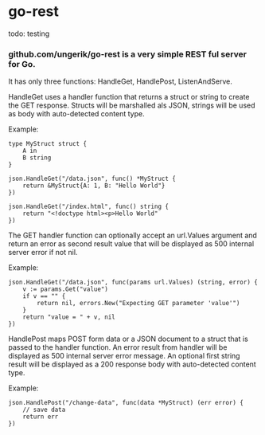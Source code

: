 go-rest
=======

todo: testing

### github.com/ungerik/go-rest is a very simple REST ful server for Go.

It has only three functions: HandleGet, HandlePost, ListenAndServe.

HandleGet uses a handler function that returns a struct or string
to create the GET response. Structs will be marshalled als JSON,
strings will be used as body with auto-detected content type.

Example:

	type MyStruct struct {
		A in
		B string
	}

	json.HandleGet("/data.json", func() *MyStruct {
		return &MyStruct{A: 1, B: "Hello World"}
	})

	json.HandleGet("/index.html", func() string {
		return "<!doctype html><p>Hello World"
	})

The GET handler function can optionally accept an url.Values argument
and return an error as second result value that will be displayed as
500 internal server error if not nil.

Example:

	json.HandleGet("/data.json", func(params url.Values) (string, error) {
		v := params.Get("value")
		if v == "" {
			return nil, errors.New("Expecting GET parameter 'value'")
		}
		return "value = " + v, nil
	})

HandlePost maps POST form data or a JSON document to a struct that is passed
to the handler function. An error result from handler will be displayed
as 500 internal server error message. An optional first string result
will be displayed as a 200 response body with auto-detected content type.

Example:

	json.HandlePost("/change-data", func(data *MyStruct) (err error) {
		// save data
		return err
	})
